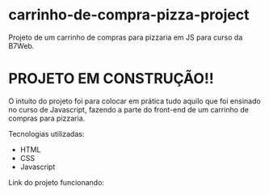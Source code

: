 # carrinho-de-compra-pizza-project
 Projeto de um carrinho de compras para pizzaria em JS para curso da B7Web.

# PROJETO EM CONSTRUÇÃO!!

 O intuito do projeto foi para colocar em prática tudo aquilo que foi ensinado no 
 curso de Javascript, fazendo a parte do front-end de um carrinho de compras para pizzaria. 


 Tecnologias utilizadas:
 - HTML
 - CSS
 - Javascript

Link do projeto funcionando: 
